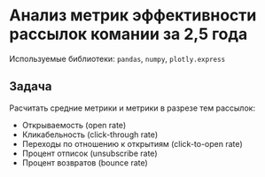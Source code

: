 # Анализ метрик эффективности рассылок комании за 2,5 года

Используемые библиотеки: `pandas`, `numpy`, `plotly.express`

## Задача
Расчитать средние метрики и метрики в разрезе тем рассылок: 
- Открываемость (open rate)
- Кликабельность (click-through rate)
- Переходы по отношению к открытиям (click-to-open rate)
- Процент отписок (unsubscribe rate)
- Процент возвратов (bounce rate)
